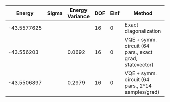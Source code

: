 | Energy      | Sigma | Energy Variance | DOF | Einf | Method                                                  | Data Repository |
|-------------|-------|-----------------|-----|------|---------------------------------------------------------|-----------------|
| -43.5577625 |       |                 | 16  | 0    | Exact diagonalization                                   |                 |
| -43.556203  |       | 0.0692          | 16  | 0    | VQE + symm. circuit (64 pars., exact grad, statevector) |                 |
| -43.5506897 |       | 0.2979          | 16  | 0    | VQE + symm. circuit (64 pars., 2^14 samples/grad)       |                 |
